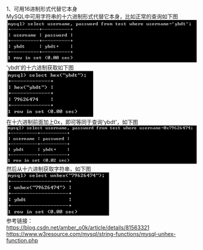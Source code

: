 1、可用16进制形式代替它本身  
MySQL中可用字符串的十六进制形式代替它本身，比如正常的查询如下图  
![image](./0.png)  
'ybdt'的十六进制获取如下图  
![image](./1.png)  
在十六进制前面加上0x，即可等同于查询'ybdt'，如下图  
![image](./2.png)  
然后从十六进制获取字符串，如下图  
![image](./3.png)  
参考链接：  
https://blog.csdn.net/amber_o0k/article/details/81563321  
https://www.w3resource.com/mysql/string-functions/mysql-unhex-function.php
